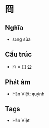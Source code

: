 # 冏

## Nghĩa

* sáng sủa

## Cấu trúc
* 冏 = [冂](冂.md) [㕣](㕣.md)

## Phát âm

* Hán Việt: quýnh

## Tags
* Hán Việt

<script>window.HANZI_FIELD='冏';</script>
